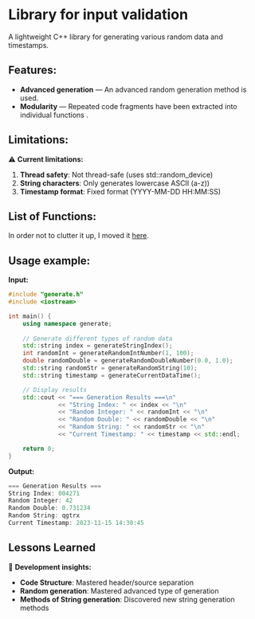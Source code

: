#  Library for input validation

A lightweight C++ library for generating various random
data and timestamps.

## Features:

- **Advanced generation** — An advanced random generation method is used.
- **Modularity** — Repeated code fragments have been extracted into individual functions .

## Limitations:

⚠️ **Current limitations:**

1. **Thread safety**: Not thread-safe (uses std::random_device)
2. **String characters**: Only generates lowercase ASCII (a-z))
3. **Timestamp format**: Fixed format (YYYY-MM-DD HH:MM:SS)

## List of Functions:
In order not to clutter it up, I moved it [here](./ListOfFunctions.md).

## Usage example:

**Input:**
```C++
#include "generate.h"
#include <iostream>

int main() {
    using namespace generate;
    
    // Generate different types of random data
    std::string index = generateStringIndex();
    int randomInt = generateRandomIntNumber(1, 100);
    double randomDouble = generateRandomDoubleNumber(0.0, 1.0);
    std::string randomStr = generateRandomString(10);
    std::string timestamp = generateCurrentDataTime();

    // Display results
    std::cout << "=== Generation Results ===\n"
              << "String Index: " << index << "\n"
              << "Random Integer: " << randomInt << "\n"
              << "Random Double: " << randomDouble << "\n"
              << "Random String: " << randomStr << "\n"
              << "Current Timestamp: " << timestamp << std::endl;

    return 0;
}
```

**Output:**
```C++
=== Generation Results ===
String Index: 004271
Random Integer: 42
Random Double: 0.731234
Random String: qgtrx
Current Timestamp: 2023-11-15 14:30:45
```

## Lessons Learned

🔧 **Development insights:**

- **Code Structure**: Mastered header/source separation
- **Random generation**: Mastered advanced type of generation
- **Methods of String generation**: Discovered new string generation methods










